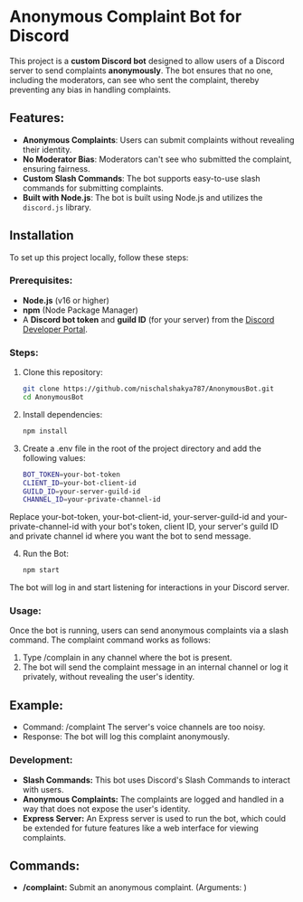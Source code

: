 # Anonymous Complaint Bot for Discord

This project is a **custom Discord bot** designed to allow users of a Discord server to send complaints **anonymously**. The bot ensures that no one, including the moderators, can see who sent the complaint, thereby preventing any bias in handling complaints.

## Features:
- **Anonymous Complaints**: Users can submit complaints without revealing their identity.
- **No Moderator Bias**: Moderators can't see who submitted the complaint, ensuring fairness.
- **Custom Slash Commands**: The bot supports easy-to-use slash commands for submitting complaints.
- **Built with Node.js**: The bot is built using Node.js and utilizes the `discord.js` library.

## Installation

To set up this project locally, follow these steps:

### Prerequisites:
- **Node.js** (v16 or higher)
- **npm** (Node Package Manager)
- A **Discord bot token** and **guild ID** (for your server) from the [Discord Developer Portal](https://discord.com/developers/applications).

### Steps:

1. Clone this repository:
   ```bash
   git clone https://github.com/nischalshakya787/AnonymousBot.git
   cd AnonymousBot
2. Install dependencies:
    ```bash
    npm install
3. Create a .env file in the root of the project directory and add the following values:
   ```bash
   BOT_TOKEN=your-bot-token
   CLIENT_ID=your-bot-client-id
   GUILD_ID=your-server-guild-id
   CHANNEL_ID=your-private-channel-id
  Replace your-bot-token, your-bot-client-id, your-server-guild-id and your-private-channel-id with your bot's token, client ID, your server's guild ID and private channel id where you want the bot to send message.
  
  4. Run the Bot:
     ```bash
     npm start
  The bot will log in and start listening for interactions in your Discord server.

  ### Usage:
  Once the bot is running, users can send anonymous complaints via a slash command. The complaint command works as follows:

  1. Type /complain <your complain message> in any channel where the bot is present.
  2. The bot will send the complaint message in an internal channel or log it privately, without revealing the user's identity.

  ## Example:
   - Command: /complaint The server's voice channels are too noisy.
   - Response: The bot will log this complaint anonymously.

  ### Development:
   - **Slash Commands:** This bot uses Discord's Slash Commands to interact with users.
   - **Anonymous Complaints:** The complaints are logged and handled in a way that does not expose the user's identity.
   - **Express Server:** An Express server is used to run the bot, which could be extended for future features like a web interface for viewing complaints.

  ## Commands:
  - **/complaint:** Submit an anonymous complaint. (Arguments: <complaint message>)

   
